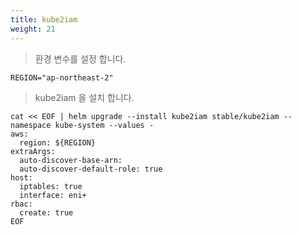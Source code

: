 ```yaml
---
title: kube2iam
weight: 21
---
```


> 환경 변수를 설정 합니다.

```
REGION="ap-northeast-2"
```

> kube2iam 을 설치 합니다.

```
cat << EOF | helm upgrade --install kube2iam stable/kube2iam --namespace kube-system --values -
aws:
  region: ${REGION}
extraArgs:
  auto-discover-base-arn:
  auto-discover-default-role: true
host:
  iptables: true
  interface: eni+
rbac:
  create: true
EOF
```

